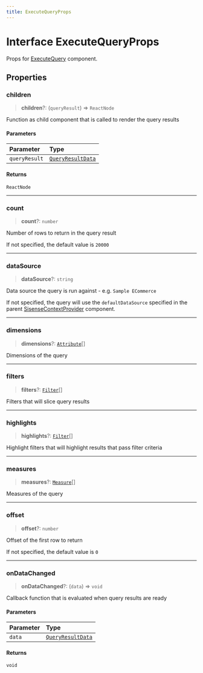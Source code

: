 ```yaml
---
title: ExecuteQueryProps
---
```


# Interface ExecuteQueryProps

Props for [ExecuteQuery](../functions/function.ExecuteQuery.md) component.

## Properties

### children

> **children**?: (`queryResult`) => `ReactNode`

Function as child component that is called to render the query results

#### Parameters

| Parameter | Type |
| :------ | :------ |
| `queryResult` | [`QueryResultData`](../../sdk-data/interfaces/interface.QueryResultData.md) |

#### Returns

`ReactNode`

***

### count

> **count**?: `number`

Number of rows to return in the query result

If not specified, the default value is `20000`

***

### dataSource

> **dataSource**?: `string`

Data source the query is run against - e.g. `Sample ECommerce`

If not specified, the query will use the `defaultDataSource` specified in the parent [SisenseContextProvider](../functions/function.SisenseContextProvider.md) component.

***

### dimensions

> **dimensions**?: [`Attribute`](../../sdk-data/interfaces/interface.Attribute.md)[]

Dimensions of the query

***

### filters

> **filters**?: [`Filter`](../../sdk-data/interfaces/interface.Filter.md)[]

Filters that will slice query results

***

### highlights

> **highlights**?: [`Filter`](../../sdk-data/interfaces/interface.Filter.md)[]

Highlight filters that will highlight results that pass filter criteria

***

### measures

> **measures**?: [`Measure`](../../sdk-data/interfaces/interface.Measure.md)[]

Measures of the query

***

### offset

> **offset**?: `number`

Offset of the first row to return

If not specified, the default value is `0`

***

### onDataChanged

> **onDataChanged**?: (`data`) => `void`

Callback function that is evaluated when query results are ready

#### Parameters

| Parameter | Type |
| :------ | :------ |
| `data` | [`QueryResultData`](../../sdk-data/interfaces/interface.QueryResultData.md) |

#### Returns

`void`
